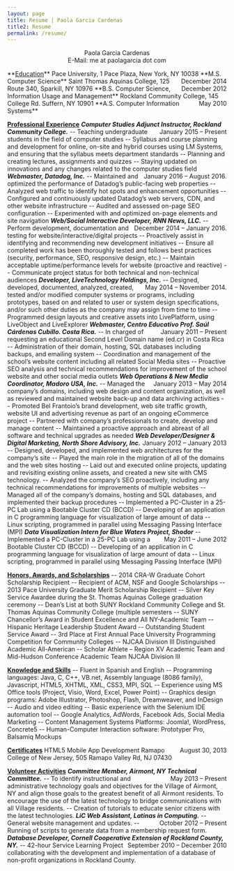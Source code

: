 ```yaml
---
layout: page
title: Resume | Paola Garcia Cardenas
title2: Resume
permalink: /resume/
---
```


<p style="text-align: center;">Paola Garcia Cardenas<br>
E-Mail: me at paolagarcia dot com</p>
**<u>Education</u>**
Pace University, 1 Pace Plaza, New York, NY 10038 
<span style="float: right;">December 2014</span>
**M.S. Computer Science**
Saint Thomas Aquinas College, 125 Route 340, Sparkill, NY 10976 
<span style="float: right;">December 2012</span>
**B.S. Computer Science, Information Usage and Management**
Rockland Community College, 145 College Rd. Suffern, NY 10901 
<span style="float: right;">May 2010</span>
**A.S. Computer Information Systems**

**<u>Professional Experience</u>**
_**Computer Studies Adjunct Instructor, Rockland Community College.**_
<span style="float: right;">January 2015 – Present</span>
-- Teaching undergraduate students in the field of computer studies
-- Syllabus and course planning and development for online, on-site and hybrid courses using LM Systems, and ensuring that the syllabus meets department standards
-- Planning and creating lectures, assignments and quizzes
-- Staying updated on innovations and any changes related to the computer studies field
_**Webmaster, Datadog, Inc.**_
<span style="float: right;">January 2016 – August 2016.</span>
-- Maintained and optimized the performance of Datadog’s public-facing web properties
-- Analyzed web traffic to identify hot spots and enhancement opportunities
-- Configured and continuously updated Datadog’s web servers, CDN, and other website infrastructure
-- Audited and assessed on-page SEO configuration
-- Experimented with and optimized on-page elements and site navigation
_**Web/Social Interactive Developer, RNN News, LLC.**_
<span style="float: right;">December 2014 – January 2016.</span>
-- Perform development, documentation and testing for website/interactive/digital projects
-- Proactively assist in identifying and recommending new development initiatives
-- Ensure all completed work has been thoroughly tested and follows best practices (security, performance, SEO, responsive design, etc.)
-- Maintain acceptable uptime/performance levels for website (proactive and reactive)
-- Communicate project status for both technical and non-technical audiences
_**Developer, LiveTechnology Holdings, Inc.**_
<span style="float: right;">May 2014 – November 2014.</span>
-- Designed, developed, documented, analyzed, created, tested and/or modified computer systems or programs, including prototypes, based on and related to user or system design specifications, and/or such other duties as the company may assign from time to time
-- Programmed design layouts and creative assets into LivePlatform, using LiveObject and LiveExplorer
_**Webmaster, 
Centro Educativo Prof. Saúl Cárdenas Cubillo. Costa Rica.**_
<span style="float: right;">January 2011 – Present</span>
-- In charged of requesting an educational Second Level Domain name (ed.cr) in Costa Rica
-- Administration of their domain, hosting, SQL databases including backups, and emailing system
-- Coordination and management of the school’s website content including all related Social Media sites
-- Proactive SEO analysis and technical recommendations for improvement of the school website and other social media outlets
_**Web Operations &amp; New Media Coordinator, Madoro USA, Inc.**_ 
<span style="float: right;">January 2013 – May 2014</span>
-- Managed the company’s domains, including web design and content organization, as well as reviewed and maintained website back-up and data archiving activities
-- Promoted Bel Frantoio’s brand development, web site traffic growth, website UI and advertising revenue as part of an ongoing eCommerce project
-- Partnered with company’s professionals to create, develop and manage content
-- Maintained a proactive approach and abreast of all software and technical upgrades as needed
_**Web Developer/Designer &amp; Digital Marketing, North Shore Advisory, Inc.**_
<span style="float: right;">January 2012 – January 2013</span>
-- Designed, developed, and implemented web architectures for the company’s site
-- Played the main role in the migration of all of the domains and the web sites hosting
-- Laid out and executed online projects, updating and revisiting existing online assets, and created a new site with CMS technology.
-- Analyzed the company’s SEO proactively, including any technical recommendations for improvements of multiple websites
-- Managed all of the company’s domains, hosting and SQL databases, and implemented their backup procedures
-- Implemented a PC-Cluster in a 25-PC Lab using a Bootable Cluster CD (BCCD)
-- Developing of an application in C programming language for visualization of large amount of data
-- Linux scripting, programmed in parallel using Messaging Passing Interface (MPI)
_**Data Visualization Intern for Blue Waters Project, Shodor**_
<span style="float: right;">May 2011 – June 2012</span>
-- Implemented a PC-Cluster in a 25-PC Lab using a Bootable Cluster CD (BCCD)
-- Developing of an application in C programming language for visualization of large amount of data
-- Linux scripting, programmed in parallel using Messaging Passing Interface (MPI)

**<u>Honors, Awards, and Scholarships</u>**
-- 2014 CRA-W Graduate Cohort Scholarship Recipient
-- Recipient of ACM, NSF and Google Scholarships
-- 2013 Pace University Graduate Merit Scholarship Recipient
-- Silver Key Service Awardee during the St. Thomas Aquinas College graduation ceremony
-- Dean’s List at both SUNY Rockland Community College and St. Thomas Aquinas Community College (multiple semesters
-- SUNY Chancellor’s Award in Student Excellence and All NY-Academic Team
-- Hispanic Heritage Leadership Student Award
-- Outstanding Student Service Award
-- 3rd Place at First Annual Pace University Programming Competition for Community Colleges
-- NJCAA Division III Distinguished Academic All-American
-- Scholar Athlete – Region XV Academic Team and Mid-Hudson Conference Academic Team NJCAA Division III

**<u>Knowledge and Skills</u>**
-- Fluent in Spanish and English
-- Programming languages: Java, C, C++, VB.net, Assembly language (8086 family), Javascript, HTML5, XHTML, XML, CSS3, MPI, SQL
-- Experience using MS Office tools (Project, Visio, Word, Excel, Power Point)
-- Graphics design programs: Adobe Illustrator, Photoshop, Flash, Dreamweaver, and InDesign
-- Audio and video editing
-- Basic experience with the Selenium IDE automation tool
-- Google Analytics, AdWords, Facebook Ads, Social Media Marketing
-- Content Management Systems Platforms: Joomla!, WordPress, Concrete5
-- Human-Computer Interaction software: Prototyper Pro, Balsamiq Mockups

**<u>Certificates</u>**
HTML5 Mobile App Development
<span style="float: right;">August 30, 2013</span>
Ramapo College of New Jersey, 505 Ramapo Valley Rd, NJ 07430

**<u>Volunteer Activities</u>**
_**Committee Member, Airmont, NY Technical Committee.**_
<span style="float: right;">May 2013 – Present</span>
-- To identify instructional and administrative technology goals and objectives for the Village of Airmont, NY and align those goals to the greatest benefit of all Airmont residents. To encourage the use of the latest technology to bridge communications with all Village residents.
-- Creation of tutorials to educate senior citizens with the latest technologies.
_**LiC Web Assistant, Latinas in Computing.**_
<span style="float: right;">October 2012 – Present</span>
-- General website management and updates.
-- Running of scripts to generate data from a membership request form.
_**Database Developer, Cornell Cooperative Extension of Rockland County, NY.**_
<span style="float: right;">September 2010 – December 2010</span>
-- 42-hour Service Learning Project collaborating with the development and implementation of a database of non-profit organizations in Rockland County.